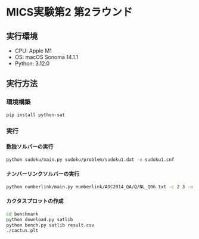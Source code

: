 # MICS実験第2 第2ラウンド

## 実行環境

- CPU: Apple M1
- OS: macOS Sonoma 14.1.1
- Python: 3.12.0

## 実行方法

### 環境構築

```bash
pip install python-sat
```

### 実行

#### 数独ソルバーの実行

```bash
python sudoku/main.py sudoku/problem/sudoku1.dat -o sudoku1.cnf
```

#### ナンバーリンクソルバーの実行

```bash
python numberlink/main.py numberlink/ADC2014_QA/Q/NL_Q06.txt -c 2 3 -o numberlink06.cnf
```

#### カクタスプロットの作成

```bash
cd benchmark
python download.py satlib
python bench.py satlib result.csv
./cactus.plt
```
